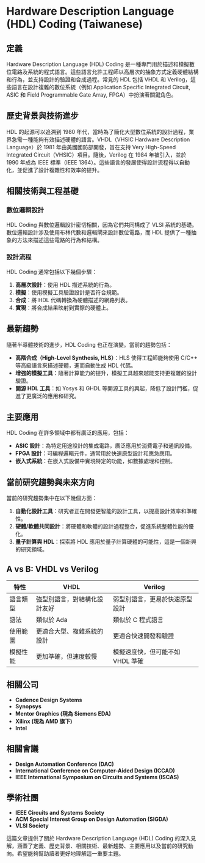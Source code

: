 # Hardware Description Language (HDL) Coding (Taiwanese)

## 定義

Hardware Description Language (HDL) Coding 是一種專門用於描述和模擬數位電路及系統的程式語言。這些語言允許工程師以高層次的抽象方式定義硬體結構和行為，並支持設計的驗證和合成過程。常見的 HDL 包括 VHDL 和 Verilog，這些語言在設計複雜的數位系統（例如 Application Specific Integrated Circuit, ASIC 和 Field Programmable Gate Array, FPGA）中扮演著關鍵角色。

## 歷史背景與技術進步

HDL 的起源可以追溯到 1980 年代，當時為了簡化大型數位系統的設計過程，業界急需一種能夠有效描述硬體的語言。VHDL（VHSIC Hardware Description Language）於 1981 年由美國國防部開發，旨在支持 Very High-Speed Integrated Circuit（VHSIC）項目。隨後，Verilog 在 1984 年被引入，並於 1990 年成為 IEEE 標準（IEEE 1364）。這些語言的發展使得設計流程得以自動化，並促進了設計複雜性和效率的提升。

## 相關技術與工程基礎

### 數位邏輯設計

HDL Coding 與數位邏輯設計密切相關，因為它們共同構成了 VLSI 系統的基礎。數位邏輯設計涉及使用布林代數和邏輯閘來設計數位電路，而 HDL 提供了一種抽象的方法來描述這些電路的行為和結構。

### 設計流程

HDL Coding 通常包括以下幾個步驟：

1. **高層次設計**：使用 HDL 描述系統的行為。
2. **模擬**：使用模擬工具驗證設計是否符合規範。
3. **合成**：將 HDL 代碼轉換為硬體描述的網路列表。
4. **實現**：將合成結果映射到實際的硬體上。

## 最新趨勢

隨著半導體技術的進步，HDL Coding 也正在演變。當前的趨勢包括：

- **高階合成（High-Level Synthesis, HLS）**：HLS 使得工程師能夠使用 C/C++ 等高級語言來描述硬體，進而自動生成 HDL 代碼。
- **增強的模擬工具**：隨著計算能力的提升，模擬工具越來越能支持更複雜的設計驗證。
- **開源 HDL 工具**：如 Yosys 和 GHDL 等開源工具的興起，降低了設計門檻，促進了更廣泛的應用和研究。

## 主要應用

HDL Coding 在許多領域中都有廣泛的應用，包括：

- **ASIC 設計**：為特定用途設計的集成電路，廣泛應用於消費電子和通訊設備。
- **FPGA 設計**：可編程邏輯元件，通常用於快速原型設計和應急應用。
- **嵌入式系統**：在嵌入式設備中實現特定的功能，如數據處理和控制。

## 當前研究趨勢與未來方向

當前的研究趨勢集中在以下幾個方面：

1. **自動化設計工具**：研究者正在開發更智能的設計工具，以提高設計效率和準確性。
2. **硬體/軟體共同設計**：將硬體和軟體的設計過程整合，促進系統整體性能的優化。
3. **量子計算與 HDL**：探索將 HDL 應用於量子計算硬體的可能性，這是一個新興的研究領域。

## A vs B: VHDL vs Verilog

| 特性                 | VHDL                                   | Verilog                                 |
|----------------------|----------------------------------------|-----------------------------------------|
| 語言類型             | 強型別語言，對結構化設計友好         | 弱型別語言，更易於快速原型設計          |
| 語法                 | 類似於 Ada                            | 類似於 C 程式語言                       |
| 使用範圍             | 更適合大型、複雜系統的設計           | 更適合快速開發和驗證                    |
| 模擬性能             | 更加準確，但速度較慢                  | 模擬速度快，但可能不如 VHDL 準確       |

## 相關公司

- **Cadence Design Systems**
- **Synopsys**
- **Mentor Graphics (現為 Siemens EDA)**
- **Xilinx (現為 AMD 旗下)**
- **Intel**

## 相關會議

- **Design Automation Conference (DAC)**
- **International Conference on Computer-Aided Design (ICCAD)**
- **IEEE International Symposium on Circuits and Systems (ISCAS)**

## 學術社團

- **IEEE Circuits and Systems Society**
- **ACM Special Interest Group on Design Automation (SIGDA)**
- **VLSI Society**

這篇文章提供了關於 Hardware Description Language (HDL) Coding 的深入見解，涵蓋了定義、歷史背景、相關技術、最新趨勢、主要應用以及當前的研究動向。希望能夠幫助讀者更好地理解這一重要主題。
